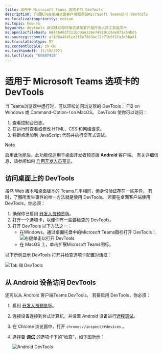 ```yaml
---
title: 适用于 Microsoft Teams 选项卡的 DevTools
description: 介绍如何在使用桌面客户端和调试Microsoft Teams访问 DevTools
ms.localizationpriority: medium
ms.topic: how-to
keywords: devtools 调试移动部件版式桌面客户端开发人员工具选项卡
ms.openlocfilehash: 6844648df311bd9ae326e74919cc64e871e54b05
ms.sourcegitcommit: af1d0a4041ce215e7863ac12c71b6f1fa3e3ba81
ms.translationtype: MT
ms.contentlocale: zh-CN
ms.lasthandoff: 11/10/2021
ms.locfileid: "60887418"
---
```

# <a name="devtools-for-microsoft-teams-tabs"></a>适用于 Microsoft Teams 选项卡的 DevTools

当 Teams浏览器中运行时，可以轻松访问浏览器的 DevTools： F12 on Windows 或 Command-Option-I on MacOS。 DevTools 使你可以访问：

1. 查看控制台日志。
1. 在运行时查看或修改 HTML、CSS 和网络请求。
1. 将断点添加到 JavaScript 代码并执行交互式调试。

> [!NOTE]
> 启用此功能后，此功能仅适用于桌面开发者预览版 **Android** 客户端。 有关详细信息，请参阅如何 [启用开发人员预览](~/resources/dev-preview/developer-preview-intro.md)。

## <a name="access-devtools-on-the-desktop"></a>访问桌面上的 DevTools

虽然 Web 版本和桌面版本的 Teams几乎相同，但身份验证存在一些差异。 有时，了解所发生事件的唯一方法就是使用 DevTools。 若要在桌面客户端使用 DevTools，你必须：

1. 确保你已启用 [开发人员预览](~/resources/dev-preview/developer-preview-intro.md)版。
1. 打开一个选项卡，以便你有一些要检查的 DevTools。
1. 打开 DevTools 以下方法之一：
    * 在Windows，通过桌面托盘中的Microsoft Teams图标打开 DevTools：<br>
  ![右键单击以打开 DevTools](~/assets/images/dev-preview/devtools-right-click.png)
    * 在 MacOS 上，单击扩展Microsoft Teams图标。

以下示例显示 DevTools 打开并检查选项卡配置对话框：

   ![Tab 和 DevTools](~/assets/images/dev-preview/tab-and-devtools.png)

## <a name="access-devtools-from-an-android-device"></a>从 Android 设备访问 DevTools

还可以从 Android 客户端Teams DevTools。 若要启用 DevTools，你必须：

1. 启用 [开发人员预览](~/resources/dev-preview/developer-preview-intro.md)版。
1. 连接设备连接到台式计算机，并设置 Android 设备进行[远程调试](https://developers.google.com/web/tools/chrome-devtools/remote-debugging/)。
1. 在 Chrome 浏览器中，打开 `chrome://inspect/#devices` 。
1. 选择要 **调试** 的选项卡下的"检查"，如下图所示：

   ![Android DevTools](~/assets/images/android-devtools.png)

